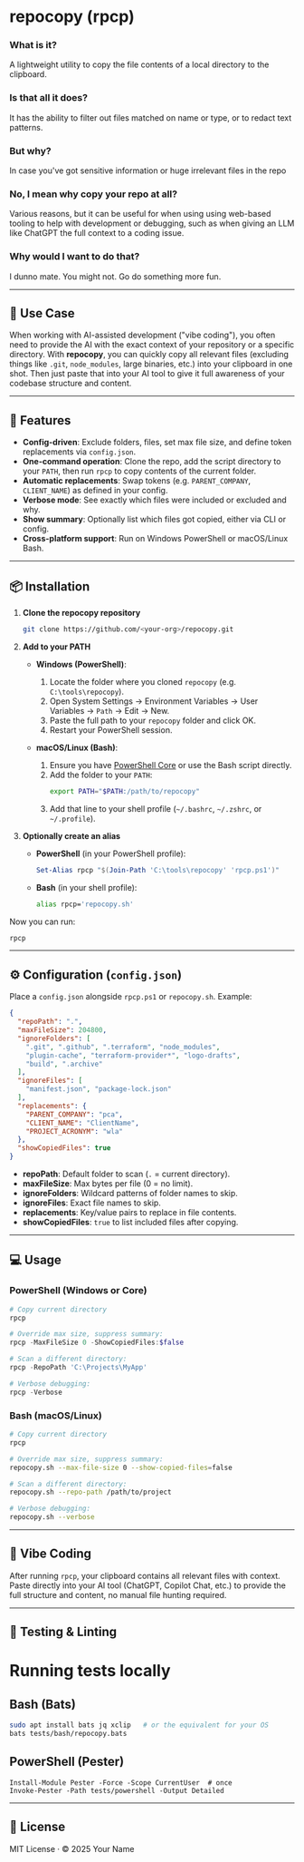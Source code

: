 # repocopy (rpcp)

### What is it?
A lightweight utility to copy the file contents of a local directory to the clipboard.

### Is that all it does?
It has the ability to filter out files matched on name or type, or to redact text patterns.

### But why?
In case you've got sensitive information or huge irrelevant files in the repo

### No, I mean why copy your repo at all?
Various reasons, but it can be useful for when using using web-based tooling to help with development or debugging, such as when giving an LLM like ChatGPT the full context to a coding issue.

### Why would I want to do that?
I dunno mate. You might not. Go do something more fun.

---

## 🎯 Use Case

When working with AI-assisted development ("vibe coding"), you often need to provide the AI with the exact context of your repository or a specific directory. With **repocopy**, you can quickly copy all relevant files (excluding things like `.git`, `node_modules`, large binaries, etc.) into your clipboard in one shot. Then just paste that into your AI tool to give it full awareness of your codebase structure and content.

---

## 🚀 Features

- **Config-driven**: Exclude folders, files, set max file size, and define token replacements via `config.json`.
- **One-command operation**: Clone the repo, add the script directory to your `PATH`, then run `rpcp` to copy contents of the current folder.
- **Automatic replacements**: Swap tokens (e.g. `PARENT_COMPANY`, `CLIENT_NAME`) as defined in your config.
- **Verbose mode**: See exactly which files were included or excluded and why.
- **Show summary**: Optionally list which files got copied, either via CLI or config.
- **Cross-platform support**: Run on Windows PowerShell or macOS/Linux Bash.

---

## 📦 Installation

1. **Clone the repocopy repository**

   ```bash
   git clone https://github.com/<your-org>/repocopy.git
   ```

2. **Add to your PATH**

   - **Windows (PowerShell)**:
     1. Locate the folder where you cloned `repocopy` (e.g. `C:\tools\repocopy`).
     2. Open System Settings → Environment Variables → User Variables → `Path` → Edit → New.
     3. Paste the full path to your `repocopy` folder and click OK.
     4. Restart your PowerShell session.

   - **macOS/Linux (Bash)**:
     1. Ensure you have [PowerShell Core](https://github.com/PowerShell/PowerShell) or use the Bash script directly.
     2. Add the folder to your `PATH`: 
        ```bash
        export PATH="$PATH:/path/to/repocopy"
        ```
     3. Add that line to your shell profile (`~/.bashrc`, `~/.zshrc`, or `~/.profile`).

3. **Optionally create an alias**

   - **PowerShell** (in your PowerShell profile):
     ```powershell
     Set-Alias rpcp "$(Join-Path 'C:\tools\repocopy' 'rpcp.ps1')"
     ```
   - **Bash** (in your shell profile):
     ```bash
     alias rpcp='repocopy.sh'
     ```

Now you can run:

```bash
rpcp
```

---

## ⚙️ Configuration (`config.json`)

Place a `config.json` alongside `rpcp.ps1` or `repocopy.sh`. Example:

```json
{
  "repoPath": ".",
  "maxFileSize": 204800,
  "ignoreFolders": [
    ".git", ".github", ".terraform", "node_modules",
    "plugin-cache", "terraform-provider*", "logo-drafts",
    "build", ".archive"
  ],
  "ignoreFiles": [
    "manifest.json", "package-lock.json"
  ],
  "replacements": {
    "PARENT_COMPANY": "pca",
    "CLIENT_NAME": "ClientName",
    "PROJECT_ACRONYM": "wla"
  },
  "showCopiedFiles": true
}
```

- **repoPath**: Default folder to scan (`.` = current directory).
- **maxFileSize**: Max bytes per file (0 = no limit).
- **ignoreFolders**: Wildcard patterns of folder names to skip.
- **ignoreFiles**: Exact file names to skip.
- **replacements**: Key/value pairs to replace in file contents.
- **showCopiedFiles**: `true` to list included files after copying.

---

## 💻 Usage

### PowerShell (Windows or Core)

```powershell
# Copy current directory
rpcp

# Override max size, suppress summary:
rpcp -MaxFileSize 0 -ShowCopiedFiles:$false

# Scan a different directory:
rpcp -RepoPath 'C:\Projects\MyApp'

# Verbose debugging:
rpcp -Verbose
```

### Bash (macOS/Linux)

```bash
# Copy current directory
rpcp

# Override max size, suppress summary:
repocopy.sh --max-file-size 0 --show-copied-files=false

# Scan a different directory:
repocopy.sh --repo-path /path/to/project

# Verbose debugging:
repocopy.sh --verbose
```

---

## 🎯 Vibe Coding

After running `rpcp`, your clipboard contains all relevant files with context. Paste directly into your AI tool (ChatGPT, Copilot Chat, etc.) to provide the full structure and content, no manual file hunting required.

---

## 🧪 Testing & Linting

# Running tests locally

## Bash (Bats)

```bash
sudo apt install bats jq xclip   # or the equivalent for your OS
bats tests/bash/repocopy.bats
```

## PowerShell (Pester)

```
Install-Module Pester -Force -Scope CurrentUser  # once
Invoke-Pester -Path tests/powershell -Output Detailed
```

---

## 📄 License

MIT License · © 2025 Your Name

